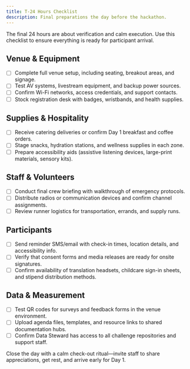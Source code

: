 ```yaml
---
title: T-24 Hours Checklist
description: Final preparations the day before the hackathon.
---
```


The final 24 hours are about verification and calm execution. Use this checklist to ensure everything is ready for participant arrival.

## Venue & Equipment

- [ ] Complete full venue setup, including seating, breakout areas, and signage.
- [ ] Test AV systems, livestream equipment, and backup power sources.
- [ ] Confirm Wi-Fi networks, access credentials, and support contacts.
- [ ] Stock registration desk with badges, wristbands, and health supplies.

## Supplies & Hospitality

- [ ] Receive catering deliveries or confirm Day 1 breakfast and coffee orders.
- [ ] Stage snacks, hydration stations, and wellness supplies in each zone.
- [ ] Prepare accessibility aids (assistive listening devices, large-print materials, sensory kits).

## Staff & Volunteers

- [ ] Conduct final crew briefing with walkthrough of emergency protocols.
- [ ] Distribute radios or communication devices and confirm channel assignments.
- [ ] Review runner logistics for transportation, errands, and supply runs.

## Participants

- [ ] Send reminder SMS/email with check-in times, location details, and accessibility info.
- [ ] Verify that consent forms and media releases are ready for onsite signatures.
- [ ] Confirm availability of translation headsets, childcare sign-in sheets, and stipend distribution methods.

## Data & Measurement

- [ ] Test QR codes for surveys and feedback forms in the venue environment.
- [ ] Upload agenda files, templates, and resource links to shared documentation hubs.
- [ ] Confirm Data Steward has access to all challenge repositories and support staff.

Close the day with a calm check-out ritual—invite staff to share appreciations, get rest, and arrive early for Day 1.
